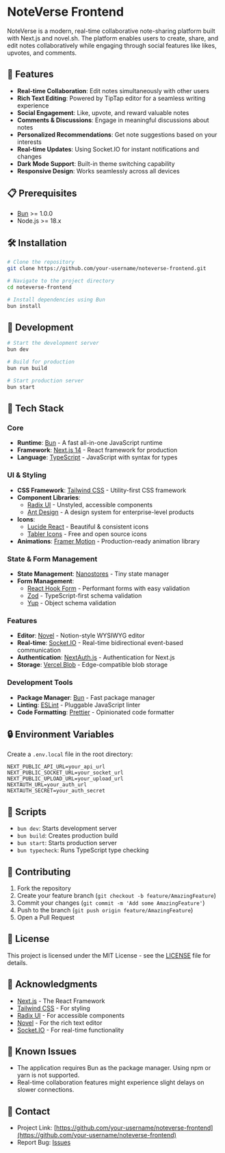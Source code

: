 # NoteVerse Frontend

NoteVerse is a modern, real-time collaborative note-sharing platform built with Next.js and novel.sh. The platform enables users to create, share, and edit notes collaboratively while engaging through social features like likes, upvotes, and comments.

## 🚀 Features

- **Real-time Collaboration**: Edit notes simultaneously with other users
- **Rich Text Editing**: Powered by TipTap editor for a seamless writing experience
- **Social Engagement**: Like, upvote, and reward valuable notes
- **Comments & Discussions**: Engage in meaningful discussions about notes
- **Personalized Recommendations**: Get note suggestions based on your interests
- **Real-time Updates**: Using Socket.IO for instant notifications and changes
- **Dark Mode Support**: Built-in theme switching capability
- **Responsive Design**: Works seamlessly across all devices

## 📋 Prerequisites

- [Bun](https://bun.sh/) >= 1.0.0
- Node.js >= 18.x

## 🛠 Installation

```bash
# Clone the repository
git clone https://github.com/your-username/noteverse-frontend.git

# Navigate to the project directory
cd noteverse-frontend

# Install dependencies using Bun
bun install
```

## 🚦 Development

```bash
# Start the development server
bun dev

# Build for production
bun run build

# Start production server
bun start
```

## 🔧 Tech Stack

### Core

- **Runtime**: [Bun](https://bun.sh/) - A fast all-in-one JavaScript runtime
- **Framework**: [Next.js 14](https://nextjs.org/) - React framework for production
- **Language**: [TypeScript](https://www.typescriptlang.org/) - JavaScript with syntax for types

### UI & Styling

- **CSS Framework**: [Tailwind CSS](https://tailwindcss.com/) - Utility-first CSS framework
- **Component Libraries**:
  - [Radix UI](https://www.radix-ui.com/) - Unstyled, accessible components
  - [Ant Design](https://ant.design/) - A design system for enterprise-level products
- **Icons**:
  - [Lucide React](https://lucide.dev/) - Beautiful & consistent icons
  - [Tabler Icons](https://tabler-icons.io/) - Free and open source icons
- **Animations**: [Framer Motion](https://www.framer.com/motion/) - Production-ready animation library

### State & Form Management

- **State Management**: [Nanostores](https://github.com/nanostores/nanostores) - Tiny state manager
- **Form Management**:
  - [React Hook Form](https://react-hook-form.com/) - Performant forms with easy validation
  - [Zod](https://zod.dev/) - TypeScript-first schema validation
  - [Yup](https://github.com/jquense/yup) - Object schema validation

### Features

- **Editor**: [Novel](https://novel.sh/) - Notion-style WYSIWYG editor
- **Real-time**: [Socket.IO](https://socket.io/) - Real-time bidirectional event-based communication
- **Authentication**: [NextAuth.js](https://next-auth.js.org/) - Authentication for Next.js
- **Storage**: [Vercel Blob](https://vercel.com/docs/storage/vercel-blob) - Edge-compatible blob storage

### Development Tools

- **Package Manager**: [Bun](https://bun.sh/) - Fast package manager
- **Linting**: [ESLint](https://eslint.org/) - Pluggable JavaScript linter
- **Code Formatting**: [Prettier](https://prettier.io/) - Opinionated code formatter

## 🔒 Environment Variables

Create a `.env.local` file in the root directory:

```env
NEXT_PUBLIC_API_URL=your_api_url
NEXT_PUBLIC_SOCKET_URL=your_socket_url
NEXT_PUBLIC_UPLOAD_URL=your_upload_url
NEXTAUTH_URL=your_auth_url
NEXTAUTH_SECRET=your_auth_secret
```

## 📝 Scripts

- `bun dev`: Starts development server
- `bun build`: Creates production build
- `bun start`: Starts production server
- `bun typecheck`: Runs TypeScript type checking

## 🤝 Contributing

1. Fork the repository
2. Create your feature branch (`git checkout -b feature/AmazingFeature`)
3. Commit your changes (`git commit -m 'Add some AmazingFeature'`)
4. Push to the branch (`git push origin feature/AmazingFeature`)
5. Open a Pull Request

## 📄 License

This project is licensed under the MIT License - see the [LICENSE](LICENSE) file for details.

## 🙏 Acknowledgments

- [Next.js](https://nextjs.org/) - The React Framework
- [Tailwind CSS](https://tailwindcss.com/) - For styling
- [Radix UI](https://www.radix-ui.com/) - For accessible components
- [Novel](https://novel.sh/) - For the rich text editor
- [Socket.IO](https://socket.io/) - For real-time functionality

## 🐛 Known Issues

- The application requires Bun as the package manager. Using npm or yarn is not supported.
- Real-time collaboration features might experience slight delays on slower connections.

## 📮 Contact

- Project Link: [https://github.com/your-username/noteverse-frontend](https://github.com/your-username/noteverse-frontend)
- Report Bug: [Issues](https://github.com/your-username/noteverse-frontend/issues)

